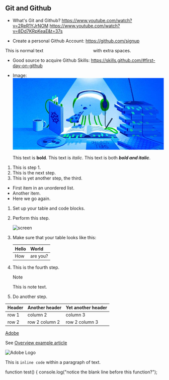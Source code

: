
## Git and Github 
- What's Git and Github? 
https://www.youtube.com/watch?v=2ReR1YJrNOM
https://www.youtube.com/watch?v=8Dd7KRpKeaE&t=37s

- Create a personal Github Account:
https://github.com/signup

This is normal text `                     ` with extra spaces.
- Good source to acquire Github Skills:
https://skills.github.com/#first-day-on-github 

- Image:\
![Alt Text](https://github.com/rahg0/gh-page-test/blob/main/images.jpg)


   This text is **bold**.
   This text is *italic*.
   This text is both ***bold and italic***.

1. This is step 1.
1. This is the next step.
1. This is yet another step, the third.


* First item in an unordered list.
* Another item.
* Here we go again.



1. Set up your table and code blocks.
1. Perform this step.

   ![screen](https://experienceleague.adobe.com/docs/contributor/assets/adobe_standard_logo.png?lang=en)

1. Make sure that your table looks like this:

   | Hello | World |
   |---|---|
   | How | are you? |

1. This is the fourth step.

   >[!NOTE]
   >
   >This is note text.

1. Do another step.







| Header | Another header | Yet another header |
|--- |--- |--- |
| row 1 | column 2 | column 3 |
| row 2 | row 2 column 2 | row 2 column 3 |




[Adobe](https://www.adobe.com)

See [Overview example article](../../overview.md)


![Adobe Logo](/docs/contributor/assets/adobe_standard_logo.png "Hover text")


This is `inline code` within a paragraph of text.


function test() {
 console.log("notice the blank line before this function?");



